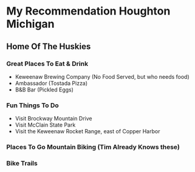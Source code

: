 # My Recommendation Houghton Michigan  
## Home Of The Huskies

### Great Places To Eat & Drink
- Keweenaw Brewing Company (No Food Served, but who needs food)
- Ambassador (Tostada Pizza)
- B&B Bar (Pickled Eggs)  

### Fun Things To Do
- Visit Brockway Mountain Drive
- Visit McClain State Park
- Visit the Keweenaw Rocket Range, east of Copper Harbor

### Places To Go Mountain Biking (Tim Already Knows these)

### Bike Trails
